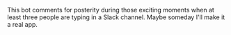 This bot comments for posterity during those exciting moments when at least three people are typing in a Slack channel. Maybe someday I'll make it a real app.
